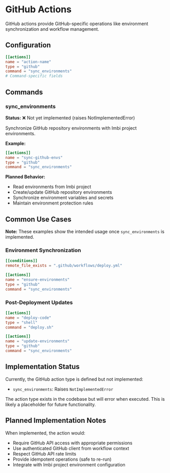 # GitHub Actions

GitHub actions provide GitHub-specific operations like environment synchronization and workflow management.

## Configuration

```toml
[[actions]]
name = "action-name"
type = "github"
command = "sync_environments"
# Command-specific fields
```

## Commands

### sync_environments

**Status:** ❌ Not yet implemented (raises NotImplementedError)

Synchronize GitHub repository environments with Imbi project environments.

**Example:**
```toml
[[actions]]
name = "sync-github-envs"
type = "github"
command = "sync_environments"
```

**Planned Behavior:**
- Read environments from Imbi project
- Create/update GitHub repository environments
- Synchronize environment variables and secrets
- Maintain environment protection rules

## Common Use Cases

**Note:** These examples show the intended usage once `sync_environments` is implemented.

### Environment Synchronization

```toml
[[conditions]]
remote_file_exists = ".github/workflows/deploy.yml"

[[actions]]
name = "ensure-environments"
type = "github"
command = "sync_environments"
```

### Post-Deployment Updates

```toml
[[actions]]
name = "deploy-code"
type = "shell"
command = "deploy.sh"

[[actions]]
name = "update-environments"
type = "github"
command = "sync_environments"
```

## Implementation Status

Currently, the GitHub action type is defined but not implemented:
- `sync_environments`: Raises `NotImplementedError`

The action type exists in the codebase but will error when executed. This is likely a placeholder for future functionality.

## Planned Implementation Notes

When implemented, the action would:
- Require GitHub API access with appropriate permissions
- Use authenticated GitHub client from workflow context
- Respect GitHub API rate limits
- Provide idempotent operations (safe to re-run)
- Integrate with Imbi project environment configuration
